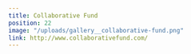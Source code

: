 ```yaml
---
title: Collaborative Fund
position: 22
image: "/uploads/gallery__collaborative-fund.png"
link: http://www.collaborativefund.com/
---
```


